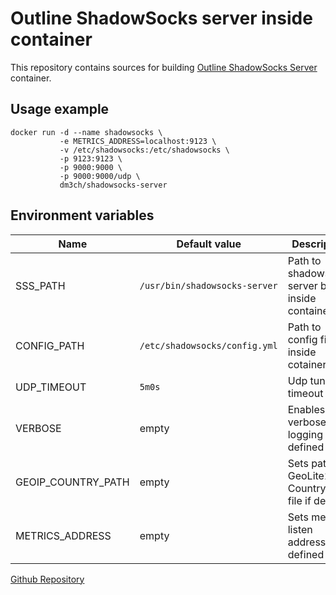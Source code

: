 # Outline ShadowSocks server inside container
This repository contains sources for building [Outline ShadowSocks Server](https://github.com/Jigsaw-Code/outline-ss-server) container.

## Usage example
```
docker run -d --name shadowsocks \
           -e METRICS_ADDRESS=localhost:9123 \
           -v /etc/shadowsocks:/etc/shadowsocks \
           -p 9123:9123 \
           -p 9000:9000 \
           -p 9000:9000/udp \
           dm3ch/shadowsocks-server
```

## Environment variables
| Name | Default value | Description |
|------|---------------|-------------|
| SSS_PATH | `/usr/bin/shadowsocks-server` | Path to shadowsocks server binary inside container |
| CONFIG_PATH | `/etc/shadowsocks/config.yml` | Path to config file inside cotainer |
| UDP_TIMEOUT | `5m0s` | Udp tunnel timeout |
| VERBOSE | empty | Enables verbose logging if defined |
| GEOIP_COUNTRY_PATH | empty | Sets path to GeoLite2 Country DB file if defined |
| METRICS_ADDRESS | empty | Sets metrics listen address if defined |


[Github Repository](https://github.com/Dm3Ch/outline-ss-server-docker)
